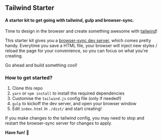 ## Tailwind Starter

#### A starter kit to get going with tailwind, gulp and browser-sync.

Time to design in the browser and create something awesome with [tailwind](https://tailwindcss.com)!

This starter kit gives you a [browser-sync dev server](https://browsersync.io), which comes pretty handy. Everytime you save a HTML file, your browser will inject new styles / reload the page for your convenience, so you can focus on what you're creating.

Go ahead and build something cool!

### How to get started?

1. Clone this repo
2. `yarn` or `npm install` to install the required dependencies
3. Customise the `tailwind.js` config file (only if needed!)
4. `gulp` to kickoff the dev server, and open your browser window
5. Edit `index.html` in `./dist/` and start creating!

If you make changes to the tailwind config, you may need to stop and restart the browser-sync server for changes to apply.

**Have fun!** 🎉
